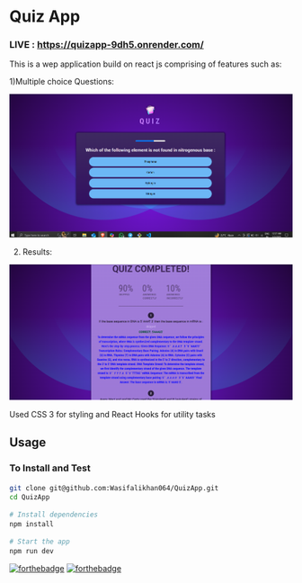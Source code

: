 # Quiz App

### LIVE : https://quizapp-9dh5.onrender.com/

This is a wep application build on react js comprising of features such as:

 1)Multiple choice Questions:

 ![Image](https://github.com/Wasifalikhan064/QuizApp/blob/main/public/answers.PNG "Image")

2) Results:

![Image](https://github.com/Wasifalikhan064/QuizApp/blob/main/public/quizBoard.PNG "Image")


Used CSS 3 for styling and React Hooks for utility tasks



## Usage

### To Install and Test

```bash
git clone git@github.com:Wasifalikhan064/QuizApp.git
cd QuizApp
```

```bash
# Install dependencies
npm install
```

```bash
# Start the app
npm run dev


```

[![forthebadge](https://forthebadge.com/images/badges/built-with-love.svg)](https://forthebadge.com) [![forthebadge](https://forthebadge.com/images/badges/made-with-javascript.svg)](https://forthebadge.com)
